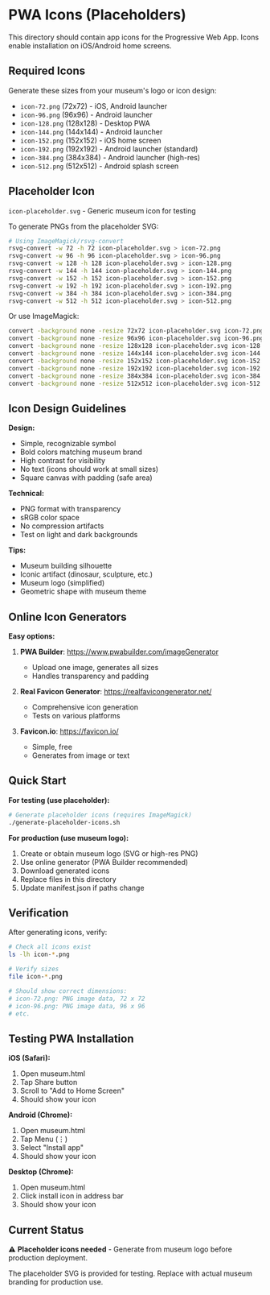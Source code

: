 # PWA Icons (Placeholders)

This directory should contain app icons for the Progressive Web App. Icons enable installation on iOS/Android home screens.

## Required Icons

Generate these sizes from your museum's logo or icon design:

- `icon-72.png` (72x72) - iOS, Android launcher
- `icon-96.png` (96x96) - Android launcher
- `icon-128.png` (128x128) - Desktop PWA
- `icon-144.png` (144x144) - Android launcher
- `icon-152.png` (152x152) - iOS home screen
- `icon-192.png` (192x192) - Android launcher (standard)
- `icon-384.png` (384x384) - Android launcher (high-res)
- `icon-512.png` (512x512) - Android splash screen

## Placeholder Icon

`icon-placeholder.svg` - Generic museum icon for testing

To generate PNGs from the placeholder SVG:

```bash
# Using ImageMagick/rsvg-convert
rsvg-convert -w 72 -h 72 icon-placeholder.svg > icon-72.png
rsvg-convert -w 96 -h 96 icon-placeholder.svg > icon-96.png
rsvg-convert -w 128 -h 128 icon-placeholder.svg > icon-128.png
rsvg-convert -w 144 -h 144 icon-placeholder.svg > icon-144.png
rsvg-convert -w 152 -h 152 icon-placeholder.svg > icon-152.png
rsvg-convert -w 192 -h 192 icon-placeholder.svg > icon-192.png
rsvg-convert -w 384 -h 384 icon-placeholder.svg > icon-384.png
rsvg-convert -w 512 -h 512 icon-placeholder.svg > icon-512.png
```

Or use ImageMagick:
```bash
convert -background none -resize 72x72 icon-placeholder.svg icon-72.png
convert -background none -resize 96x96 icon-placeholder.svg icon-96.png
convert -background none -resize 128x128 icon-placeholder.svg icon-128.png
convert -background none -resize 144x144 icon-placeholder.svg icon-144.png
convert -background none -resize 152x152 icon-placeholder.svg icon-152.png
convert -background none -resize 192x192 icon-placeholder.svg icon-192.png
convert -background none -resize 384x384 icon-placeholder.svg icon-384.png
convert -background none -resize 512x512 icon-placeholder.svg icon-512.png
```

## Icon Design Guidelines

**Design:**
- Simple, recognizable symbol
- Bold colors matching museum brand
- High contrast for visibility
- No text (icons should work at small sizes)
- Square canvas with padding (safe area)

**Technical:**
- PNG format with transparency
- sRGB color space
- No compression artifacts
- Test on light and dark backgrounds

**Tips:**
- Museum building silhouette
- Iconic artifact (dinosaur, sculpture, etc.)
- Museum logo (simplified)
- Geometric shape with museum theme

## Online Icon Generators

**Easy options:**
1. **PWA Builder**: https://www.pwabuilder.com/imageGenerator
   - Upload one image, generates all sizes
   - Handles transparency and padding

2. **Real Favicon Generator**: https://realfavicongenerator.net/
   - Comprehensive icon generation
   - Tests on various platforms

3. **Favicon.io**: https://favicon.io/
   - Simple, free
   - Generates from image or text

## Quick Start

**For testing (use placeholder):**
```bash
# Generate placeholder icons (requires ImageMagick)
./generate-placeholder-icons.sh
```

**For production (use museum logo):**
1. Create or obtain museum logo (SVG or high-res PNG)
2. Use online generator (PWA Builder recommended)
3. Download generated icons
4. Replace files in this directory
5. Update manifest.json if paths change

## Verification

After generating icons, verify:
```bash
# Check all icons exist
ls -lh icon-*.png

# Verify sizes
file icon-*.png

# Should show correct dimensions:
# icon-72.png: PNG image data, 72 x 72
# icon-96.png: PNG image data, 96 x 96
# etc.
```

## Testing PWA Installation

**iOS (Safari):**
1. Open museum.html
2. Tap Share button
3. Scroll to "Add to Home Screen"
4. Should show your icon

**Android (Chrome):**
1. Open museum.html
2. Tap Menu (⋮)
3. Select "Install app"
4. Should show your icon

**Desktop (Chrome):**
1. Open museum.html
2. Click install icon in address bar
3. Should show your icon

## Current Status

⚠️ **Placeholder icons needed** - Generate from museum logo before production deployment.

The placeholder SVG is provided for testing. Replace with actual museum branding for production use.
